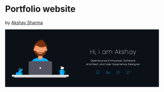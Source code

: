 # Portfolio website

by  <a href="https://github.com/akshay2211" rel="akshay2211">Akshay Sharma</a>

 <a href="https://akshay2211.github.io/" rel="akshay2211">![](public/img/banner_dark.png)</a>
